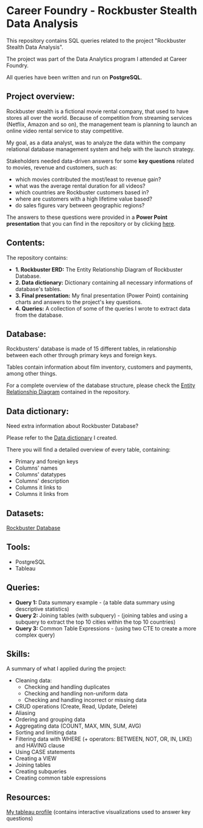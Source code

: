 # Career Foundry - Rockbuster Stealth Data Analysis
This repository contains SQL queries related to the project "Rockbuster Stealth Data Analysis".

The project was part of the Data Analytics program I attended at Career Foundry.

All queries have been written and run on **PostgreSQL**.

## Project overview:
Rockbuster stealth is a fictional movie rental company, that used to have stores all over the world. Because of competition from streaming services (Netflix, Amazon and so on), the management team is planning to launch an online video rental service to stay competitive.

My goal, as a data analyst, was to analyze the data within the company relational database management system and help with the launch strategy.

Stakeholders needed data-driven answers for some **key questions** related to movies, revenue and customers, such as:
- which movies contributed the most/least to revenue gain?
- what was the average rental duration for all videos? 
- which countries are Rockbuster customers based in? 
- where are customers with a high lifetime value based? 
- do sales figures vary between geographic regions?

The answers to these questions were provided in a **Power Point presentation** that you can find in the repository or by clicking [here](https://github.com/SimoneCalabro/Career-Foundry---Rockbuster-Stealth-Data-Analysis/blob/main/3.%20Final%20Presentation.pdf).

## Contents:
The repository contains:

- **1. Rockbuster ERD:** The Entity Relationship Diagram of Rockbuster Database.
- **2. Data dictionary:** Dictionary containing all necessary informations of database's tables.
- **3. Final presentation:** My final presentation (Power Point) containing charts and answers to the project's key questions.
- **4. Queries:** A collection of some of the queries I wrote to extract data from the database.

## Database:
Rockbusters' database is made of 15 different tables, in relationship between each other through primary keys and foreign keys.

Tables contain information about film inventory, customers and payments, among other things.

For a complete overview of the database structure, please check the [Entity Relationship Diagram](https://github.com/SimoneCalabro/Career-Foundry---Rockbuster-Stealth-Data-Analysis/blob/main/1.%20Rockbuster%20ERD.png) contained in the repository.

## Data dictionary:
Need extra information about Rockbuster Database?

Please refer to the [Data dictionary](https://github.com/SimoneCalabro/Career-Foundry---Rockbuster-Stealth-Data-Analysis/blob/main/2.%20Data%20dictionary.pdf) I created.

There you will find a detailed overview of every table, containing:

- Primary and foreign keys
- Columns' names
- Columns' datatypes
- Columns' description
- Columns it links to
- Columns it links from

## Datasets:
[Rockbuster Database](https://www.postgresqltutorial.com/wp-content/uploads/2019/05/dvdrental.zip)

## Tools:
- PostgreSQL
- Tableau

## Queries:

- **Query 1:** Data summary example - (a table data summary using descriptive statistics)
- **Query 2:** Joining tables (with subquery) - (joining tables and using a subquery to extract the top 10 cities within the top 10 countries)
- **Query 3:** Common Table Expressions - (using two CTE to create a more complex query)

## Skills:
A summary of what I applied during the project:

- Cleaning data:
  - Checking and handling duplicates
  - Checking and handling non-uniform data
  - Checking and handling incorrect or missing data
- CRUD operations (Create, Read, Update, Delete)
- Aliasing
- Ordering and grouping data
- Aggregating data (COUNT, MAX, MIN, SUM, AVG)
- Sorting and limiting data
- Filtering data with WHERE (+ operators: BETWEEN, NOT, OR, IN, LIKE) and HAVING clause
- Using CASE statements
- Creating a VIEW
- Joining tables
- Creating subqueries
- Creating common table expressions

## Resources:
[My tableau profile](https://public.tableau.com/app/profile/simone.calabro) (contains interactive visualizations used to answer key questions)
